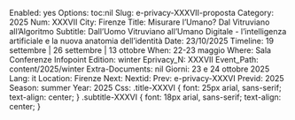 Enabled: yes
Options: toc:nil
Slug: e-privacy-XXXVII-proposta
Category: 2025
Num: XXXVII
City: Firenze
Title: Misurare l’Umano? Dal Vitruviano all’Algoritmo
Subtitle: Dall’Uomo Vitruviano all’Umano Digitale - l’intelligenza artificiale e la nuova anatomia dell’identità
Date: 23/10/2025
Timeline: 19 settembre | 26 settembre | 13 ottobre
When: 22-23 maggio
Where: Sala Conferenze Infopoint
Edition: winter
Eprivacy_N: XXXVII
Event_Path: content/2025/winter
Extra-Documents: nil
Giorni: 23 e 24 ottobre 2025
Lang: it
Location: Firenze
Next: 
Nextid: 
Prev: e-privacy-XXXVI
Previd: 2025
Season: summer
Year: 2025
Css: .title-XXXVI { font: 25px arial, sans-serif; text-align: center; }   .subtitle-XXXVI { font: 18px arial, sans-serif; text-align: center; }


<script type="text/javascript" src="//pws.xed.it/form/generate.js?id=22"></script>

